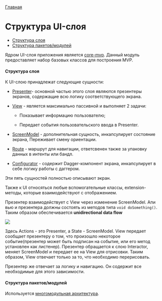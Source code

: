 [Главная](../main.md)

# Структура UI-слоя

- [Структура слоя](#структура-слоя)
- [Структура пакетов/модулей](#структура-пакетовмодулей)


Ядром UI-слоя приложения является [core-mvp][mvp]. Данный модуль предоставляет набор
базовых классов для построения MVP.

#### Структура слоя

К UI-слою принадлежат следующие сущности:

- [Presenter][presenter]- основной частью этого слоя являются презентеры экранов,
содержащие всю логику соответствующего экрана.

- [View][view] - является максимально пассивной и выполняет 2 задачи:

    * Показывает информацию пользователю;

    * Передает события пользовательского ввода в Presenter.

- [ScreenModel][sm] - дополнительная сущность, инкапсулирует состояние экрана,
Переживает смену ориентации.

- [Route][nav] - маршрут для навигации, ответсвенен также за упаковку
данных в интенты или бандл.

- [Configurator][configurator] - содержит Dagger-компонент экрана, инкапсулирует
в себе логику работы с даггером.

Эти пять сущностей полностью описывают экран.

Также к UI относяться любые вспомогательные классы, extension-методы, которые
взаимодействуют с отображением.

Презентер взаимодействует с View через изменение ScreenModel. Апи вью и презентера
должны состоять из методов типа `void doSomething()`. Таким образом обеспечивается
**unidirectional data flow**

![](https://preview.ibb.co/jpCbUp/unidirect_dataflow.png)

Здесь Actions - это Presenter, а State - ScreenModel. View передает сообщает
презентеру о том, что произошло некоторое событие(презентер может быть подписан на событие, или
его метод установлен как листенер). Презентер обращается к слою Interactor, меняет ScreenModel и
передает ее на View для отрисовки. Таким образом, View отвечает только за то, что
необходимо перерисовать.

Презентер же отвечает за логику и навигацию. Он содержит все необходимые для
этого зависимости.

#### Структура пакетов/модулей

Используется [многомодульная архитектура][multi].

[presenter]: ../../mvp/lib-core-mvp/docs/presenter.md
[view]: ../../mvp/lib-core-mvp/docs/view.md
[sm]: ../../mvp/lib-core-mvp/docs/screen_model.md
[multi]: ../common/multimodule/multimodules.md
[mvp]: ../../mvp/lib-core-mvp/README.md
[configurator]: ../../mvp/lib-core-mvp/docs/configurator.md
[nav]: navigation.md